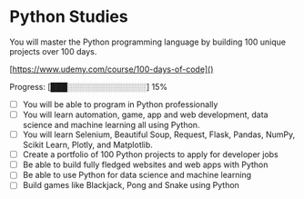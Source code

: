 # Python Studies
You will master the Python programming language by building 100 unique projects over 100 days.

[https://www.udemy.com/course/100-days-of-code]()

Progress: [███░░░░░░░░░░░░░░] 15%

- [ ] You will be able to program in Python professionally
- [ ] You will learn automation, game, app and web development, data science and machine learning all using Python.
- [ ] You will learn Selenium, Beautiful Soup, Request, Flask, Pandas, NumPy, Scikit Learn, Plotly, and Matplotlib.
- [ ] Create a portfolio of 100 Python projects to apply for developer jobs
- [ ] Be able to build fully fledged websites and web apps with Python
- [ ] Be able to use Python for data science and machine learning
- [ ] Build games like Blackjack, Pong and Snake using Python
